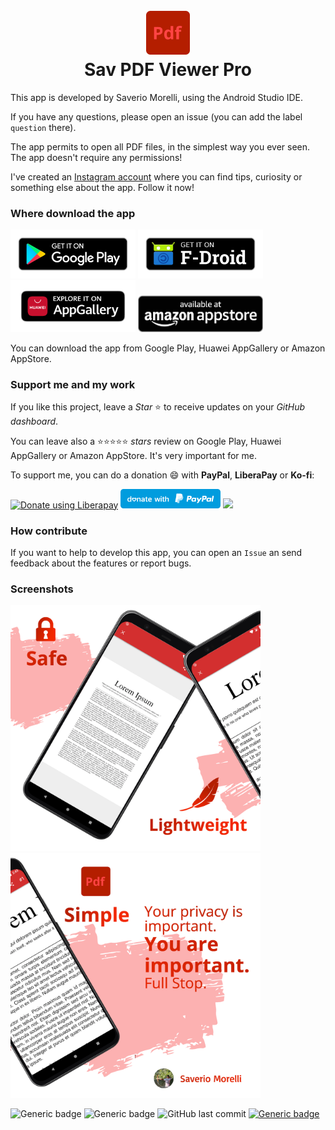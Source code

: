 <h1 align="center">
    <br>
    <img width="70" src="images/icon.png" alt="App icon" />
    <br>
    Sav PDF Viewer Pro
    <br>
</h1>

This app is developed by Saverio Morelli, using the Android Studio IDE.

If you have any questions, please open an issue (you can add the label `question` there).

The app permits to open all PDF files, in the simplest way you ever seen. The app doesn't require any permissions!

I've created an [Instagram account](https://www.instagram.com/savpdfviewer/) where you can find tips, curiosity or something else about the app. Follow it now!

### Where download the app

[<img src="images/googlePlayBadge.png" width="200px"></img>](https://play.google.com/store/apps/details?id=com.saverio.pdfviewer) [<img src="images/fDroidBadge.png" width="200px"></img>](https://f-droid.org/it/packages/com.saverio.pdfviewer/) [<img src="images/huaweiAppGalleryBadge.png" width="200px"></img>](https://appgallery.huawei.com/#/app/C104418743) [<img src="images/amazonAppStoreBadge.png" width="200px"></img>](https://www.amazon.com/gp/product/B0974TV679)

You can download the app from Google Play, Huawei AppGallery or Amazon AppStore.

### Support me and my work

If you like this project, leave a *Star* ⭐ to receive updates on your *GitHub dashboard*.

You can leave also a ⭐⭐⭐⭐⭐ *stars* review on Google Play, Huawei AppGallery or Amazon AppStore. It's very important for me.

To support me, you can do a donation :smile: with **PayPal**, **LiberaPay** or **Ko-fi**:

<a href="https://liberapay.com/Sav22999/donate"><img alt="Donate using Liberapay" src="https://liberapay.com/assets/widgets/donate.svg"></a> [<img src="images/paypal.svg" width="160px"></img>](https://paypal.me/saveriomorelli) [<img src="https://cdn.ko-fi.com/cdn/kofi1.png?v=2" width="120px"></img>](https://ko-fi.com/R5R31UQ8G)

### How contribute

If you want to help to develop this app, you can open an `Issue` an send feedback about the features or report bugs.

### Screenshots

<img src="images/screenshots/1.png" width="200px"></img><img src="images/screenshots/2.png" width="200px"></img><img src="images/screenshots/3.png" width="200px"></img><img src="images/screenshots/4.png" width="200px"></img>


![Generic badge](https://img.shields.io/badge/built%20in-Android%20Studio-green.svg) ![Generic badge](https://img.shields.io/badge/developed%20in-Kotlin-blue.svg) ![GitHub last commit](https://img.shields.io/github/last-commit/Sav22999/sav-pdf-viewer-pro) [![Generic badge](https://img.shields.io/badge/developed%20by-Sav22999-lightgrey.svg)](https://saveriomorelli.com)
